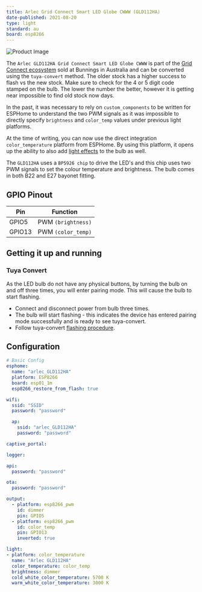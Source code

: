 ```yaml
---
title: Arlec Grid Connect Smart LED Globe CWWW (GLD112HA)
date-published: 2021-08-20
type: light
standard: au
board: esp8266
---
```


![Product Image](/GLD112HA.jpg "Product Image")

The `Arlec GLD112HA Grid Connect Smart LED Globe CWWW` is part of the [Grid Connect ecosystem](https://grid-connect.com.au/) sold at Bunnings in Australia and can be converted using the `tuya-convert` method. The older stock has a higher success to flash vs the new stock. Make sure to check for the 4 or 5 digit code stamped on the bulb. The lower the number the better, however it is getting near impossible to find old stock now days.

In the past, it was necessary to rely on `custom_components` to be written for ESPHome to understand the two PWM signals as it was impossible to directly specify `brightness` and `color_temp` values under previous light platforms.

At the time of writing, you can now use the direct integration `color_temperature` platform from ESPHome. By using this platform, it opens up the ability to also add [light effects](https://esphome.io/components/light/index.html#light-effects) to the bulb as well.

The `GLD112HA` uses a `BP5926 chip` to drive the LED's and this chip uses two PWM signals to set the colour temperature and brightness. The bulb comes in both B22 and E27 bayonet fitting.

## GPIO Pinout

| Pin    | Function                  |
| ------ | ------------------------- |
| GPIO5 | PWM `(brightness)` |
| GPIO13 | PWM `(color_temp)` |

## Getting it up and running

### Tuya Convert

As the LED bulb do not have any physical buttons, by turning the bulb on and off three times, you will enter pairing mode. This will cause the bulb to start flashing.

- Connect and disconnect power from bulb three times.
- The bulb will start flashing - this indicates the device has entered pairing mode successfully and is ready to see tuya-convert.
- Follow tuya-convert [flashing procedure](https://github.com/ct-Open-Source/tuya-convert).

## Configuration

```yaml
# Basic Config
esphome:
  name: "arlec_GLD112HA"
  platform: ESP8266
  board: esp01_1m
  esp8266_restore_from_flash: true

wifi:
  ssid: "SSID"
  password: "password"

  ap:
    ssid: "arlec_GLD112HA"
    password: "password"

captive_portal:

logger:

api:
  password: "password"

ota:
  password: "password"

output:
  - platform: esp8266_pwm
    id: dimmer
    pin: GPIO5
  - platform: esp8266_pwm
    id: color_temp
    pin: GPIO13
    inverted: true

light:
- platform: color_temperature
  name: "Arlec GLD112HA"
  color_temperature: color_temp
  brightness: dimmer
  cold_white_color_temperature: 5700 K
  warm_white_color_temperature: 3000 K
```
